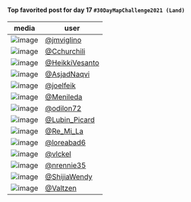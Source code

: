 #### Top favorited post for day 17 `#30DayMapChallenge2021 (Land)`

| media | user | 
|-------|------|
| ![image](../uploads/74d40fa9e7331b82cc04ff2df46dbe0f/image.png) |[@jmviglino](https://twitter.com/jmviglino/status/1460875028338294784)|  
| ![image](../uploads/26d1b4c52ab0f1ec6051a4d58de5d8a4/image.png) |[@Cchurchili](https://twitter.com/Cchurchili/status/1461002219562708994)|
| ![image](../uploads/4062694ba20f33a8037f7ed041e4089f/image.png) |[@HeikkiVesanto](https://twitter.com/HeikkiVesanto/status/1460910191021592579)|  
| ![image](../uploads/6fa87e91d1f4e864f2bc91e8a4a65376/image.png) |[@AsjadNaqvi](https://twitter.com/AsjadNaqvi/status/1460899916499333125)|  
| ![image](../uploads/bc1d2219472354f4ebff3a59f211ffdb/image.png) |[@joelfeik](https://twitter.com/joelfeik/status/1461207719243780096)|  
| ![image](../uploads/231b269f5152c06c3260d1089aa7d937/image.png) |[@Menileda](https://twitter.com/Menileda/status/1460922190770188289)|  
| ![image](../uploads/13c8ea51f45b00d3de11a2bb0346ed0d/image.png) |[@odilon72](https://twitter.com/odilon72/status/1460930856973918219)|  
| ![image](../uploads/9501780fc11c30ab77a5d8d56e4b44ea/image.png) |[@Lubin_Picard](https://twitter.com/Lubin_Picard/status/1461056903052763150)|  
| ![image](../uploads/ed2b6fbbdb042a317d1cdb4aeed48417/image.png) |[@Re_Mi_La](https://twitter.com/Re_Mi_La/status/1460906565121286147)|  
| ![image](../uploads/0ac14a41deb290e69aa8d6a3c404ab5e/image.png) |[@loreabad6](https://twitter.com/loreabad6/status/1461008874195111942)|  
| ![image](../uploads/645b1e3eac4aee5375d451079d8a7ea3/image.png) |[@vlckel](https://twitter.com/vlckel/status/1460998991517265924)| 
| ![image](../uploads/b79923c17f46d3b6042ed77c8fbf6765/image.png) |[@nrennie35](https://twitter.com/nrennie35/status/1460975161033859075)|  
| ![image](../uploads/1beb9df5107a5d6a4ee5b3f0269ad0cc/image.png) |[@ShijiaWendy](https://twitter.com/ShijiaWendy/status/1460780466416459789)|  
| ![image](../uploads/b170ef1ad5617b2cc66899c4ac52c131/image.png) |[@Valtzen](https://twitter.com/Valtzen/status/1461072535576104962)|  
